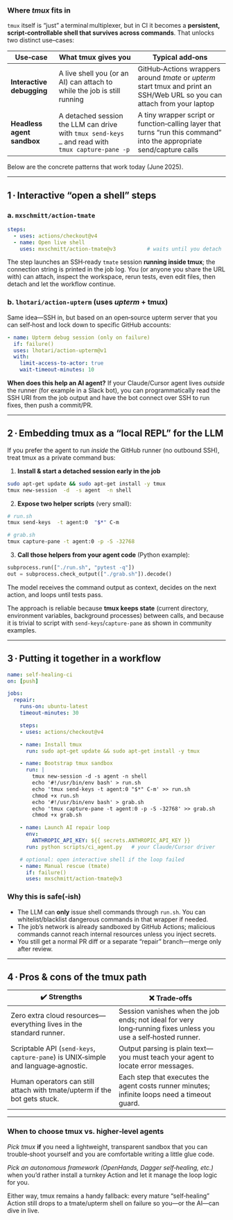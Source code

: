 ### Where *tmux* fits in

`tmux` itself is “just” a terminal multiplexer, but in CI it becomes a **persistent, script‑controllable shell that survives across commands**.
That unlocks two distinct use–cases:

| Use‑case                   | What tmux gives you                                                                               | Typical add‑ons                                                                                                           |
| -------------------------- | ------------------------------------------------------------------------------------------------- | ------------------------------------------------------------------------------------------------------------------------- |
| **Interactive debugging**  | A live shell you (or an AI) can attach to while the job is still running                          | GitHub‑Actions wrappers around *tmate* or *upterm* start tmux and print an SSH/Web URL so you can attach from your laptop |
| **Headless agent sandbox** | A detached session the LLM can drive with `tmux send-keys …` and read with `tmux capture-pane -p` | A tiny wrapper script or function‑calling layer that turns “run this command” into the appropriate send/capture calls     |

Below are the concrete patterns that work today (June 2025).

---

## 1 · Interactive “open a shell” steps

### a.  **`mxschmitt/action‑tmate`**

```yaml
steps:
  - uses: actions/checkout@v4
  - name: Open live shell
    uses: mxschmitt/action-tmate@v3          # waits until you detach
```

The step launches an SSH‑ready `tmate` session **running inside tmux**; the connection string is printed in the job log. You (or anyone you share the URL with) can attach, inspect the workspace, rerun tests, even edit files, then detach and let the workflow continue.

### b.  **`lhotari/action‑upterm`** (uses *upterm* + tmux)

Same idea—SSH in, but based on an open‑source upterm server that you can self‑host and lock down to specific GitHub accounts:

```yaml
- name: Upterm debug session (only on failure)
  if: failure()
  uses: lhotari/action-upterm@v1
  with:
    limit-access-to-actor: true
    wait-timeout-minutes: 10
```

**When does this help an AI agent?**
If your Claude/Cursor agent lives *outside* the runner (for example in a Slack bot), you can programmatically read the SSH URI from the job output and have the bot connect over SSH to run fixes, then push a commit/PR.

---

## 2 · Embedding tmux as a “local REPL” for the LLM

If you prefer the agent to run *inside* the GitHub runner (no outbound SSH), treat tmux as a private command bus:

1. **Install & start a detached session early in the job**

```bash
sudo apt-get update && sudo apt-get install -y tmux
tmux new-session  -d  -s agent  -n shell
```

2. **Expose two helper scripts** (very small):

```bash
# run.sh
tmux send-keys  -t agent:0  "$*" C-m

# grab.sh
tmux capture-pane -t agent:0 -p -S -32768
```

3. **Call those helpers from your agent code** (Python example):

```python
subprocess.run(["./run.sh", "pytest -q"])
out = subprocess.check_output(["./grab.sh"]).decode()
```

The model receives the command output as context, decides on the next action, and loops until tests pass.

The approach is reliable because **tmux keeps state** (current directory, environment variables, background processes) between calls, and because it is trivial to script with `send-keys`/`capture-pane` as shown in community examples.

---

## 3 · Putting it together in a workflow

```yaml
name: self-healing-ci
on: [push]

jobs:
  repair:
    runs-on: ubuntu-latest
    timeout-minutes: 30

    steps:
    - uses: actions/checkout@v4

    - name: Install tmux
      run: sudo apt-get update && sudo apt-get install -y tmux

    - name: Bootstrap tmux sandbox
      run: |
        tmux new-session -d -s agent -n shell
        echo '#!/usr/bin/env bash' > run.sh
        echo 'tmux send-keys -t agent:0 "$*" C-m' >> run.sh
        chmod +x run.sh
        echo '#!/usr/bin/env bash' > grab.sh
        echo 'tmux capture-pane -t agent:0 -p -S -32768' >> grab.sh
        chmod +x grab.sh

    - name: Launch AI repair loop
      env:
        ANTHROPIC_API_KEY: ${{ secrets.ANTHROPIC_API_KEY }}
      run: python scripts/ci_agent.py   # your Claude/Cursor driver

    # optional: open interactive shell if the loop failed
    - name: Manual rescue (tmate)
      if: failure()
      uses: mxschmitt/action-tmate@v3
```

### Why this is safe(‑ish)

* The LLM can **only** issue shell commands through `run.sh`.
  You can whitelist/blacklist dangerous commands in that wrapper if needed.
* The job’s network is already sandboxed by GitHub Actions; malicious commands cannot reach internal resources unless you inject secrets.
* You still get a normal PR diff or a separate “repair” branch—merge only after review.

---

## 4 · Pros & cons of the tmux path

| ✔️  Strengths                                                                      | ❌  Trade‑offs                                                                                                  |
| ---------------------------------------------------------------------------------- | -------------------------------------------------------------------------------------------------------------- |
| Zero extra cloud resources—everything lives in the standard runner.                | Session vanishes when the job ends; not ideal for very long‑running fixes unless you use a self‑hosted runner. |
| Scriptable API (`send-keys`, `capture-pane`) is UNIX‑simple and language‑agnostic. | Output parsing is plain text—you must teach your agent to locate error messages.                               |
| Human operators can still attach with tmate/upterm if the bot gets stuck.          | Each step that executes the agent costs runner minutes; infinite loops need a timeout guard.                   |

---

### When to choose tmux vs. higher‑level agents

*Pick tmux* **if** you need a lightweight, transparent sandbox that you can trouble‑shoot yourself and you are comfortable writing a little glue code.

*Pick an autonomous framework (OpenHands, Dagger self‑healing, etc.)* when you’d rather install a turnkey Action and let it manage the loop logic for you.

Either way, tmux remains a handy fallback: every mature “self‑healing” Action still drops to a tmate/upterm shell on failure so you—or the AI—can dive in live.

